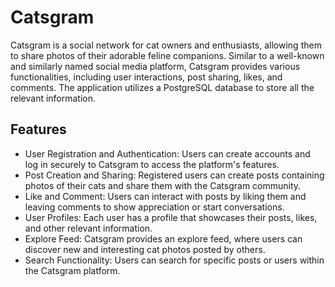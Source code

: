 # Catsgram

Catsgram is a social network for cat owners and enthusiasts, allowing them to share photos of their adorable feline 
companions. Similar to a well-known and similarly named social media platform, Catsgram provides various functionalities, 
including user interactions, post sharing, likes, and comments. 
The application utilizes a PostgreSQL database to store all the relevant information.

## Features

- User Registration and Authentication: Users can create accounts and log in securely to Catsgram to access the platform's features.
- Post Creation and Sharing: Registered users can create posts containing photos of their cats and share them with the Catsgram community.
- Like and Comment: Users can interact with posts by liking them and leaving comments to show appreciation or start conversations.
- User Profiles: Each user has a profile that showcases their posts, likes, and other relevant information.
- Explore Feed: Catsgram provides an explore feed, where users can discover new and interesting cat photos posted by others.
- Search Functionality: Users can search for specific posts or users within the Catsgram platform.